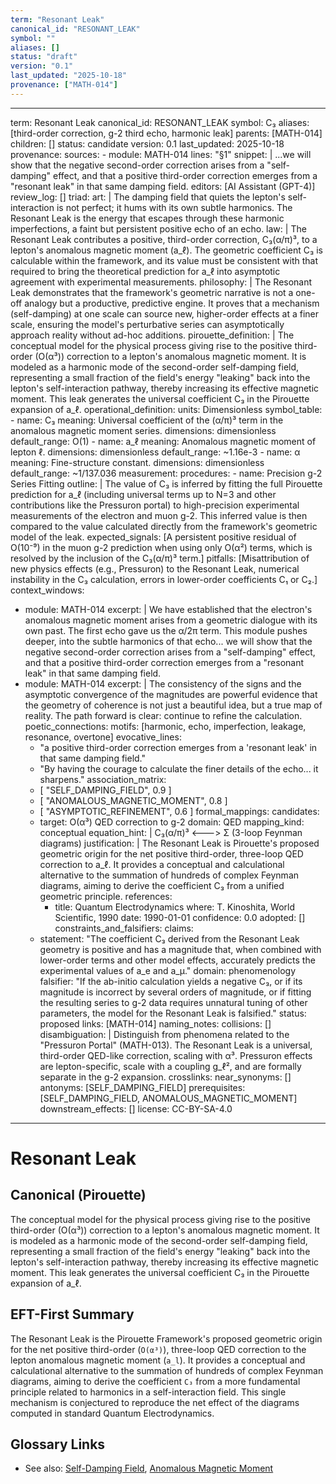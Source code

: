 ```yaml
---
term: "Resonant Leak"
canonical_id: "RESONANT_LEAK"
symbol: ""
aliases: []
status: "draft"
version: "0.1"
last_updated: "2025-10-18"
provenance: ["MATH-014"]
---
```


---
term: Resonant Leak
canonical_id: RESONANT_LEAK
symbol: C₃
aliases: [third-order correction, g-2 third echo, harmonic leak]
parents: [MATH-014]
children: []
status: candidate
version: 0.1
last_updated: 2025-10-18
provenance:
  sources:
    - module: MATH-014
      lines: "§1"
      snippet: |
        ...we will show that the negative second-order correction arises from a "self-damping" effect, and that a positive third-order correction emerges from a "resonant leak" in that same damping field.
  editors: [AI Assistant (GPT-4)]
  review_log: []
triad:
  art: |
    The damping field that quiets the lepton's self-interaction is not perfect; it hums with its own subtle harmonics. The Resonant Leak is the energy that escapes through these harmonic imperfections, a faint but persistent positive echo of an echo.
  law: |
    The Resonant Leak contributes a positive, third-order correction, C₃(α/π)³, to a lepton's anomalous magnetic moment (a_ℓ). The geometric coefficient C₃ is calculable within the framework, and its value must be consistent with that required to bring the theoretical prediction for a_ℓ into asymptotic agreement with experimental measurements.
  philosophy: |
    The Resonant Leak demonstrates that the framework's geometric narrative is not a one-off analogy but a productive, predictive engine. It proves that a mechanism (self-damping) at one scale can source new, higher-order effects at a finer scale, ensuring the model's perturbative series can asymptotically approach reality without ad-hoc additions.
pirouette_definition: |
  The conceptual model for the physical process giving rise to the positive third-order (O(α³)) correction to a lepton's anomalous magnetic moment. It is modeled as a harmonic mode of the second-order self-damping field, representing a small fraction of the field's energy "leaking" back into the lepton's self-interaction pathway, thereby increasing its effective magnetic moment. This leak generates the universal coefficient C₃ in the Pirouette expansion of a_ℓ.
operational_definition:
  units: Dimensionless
  symbol_table:
    - name: C₃
      meaning: Universal coefficient of the (α/π)³ term in the anomalous magnetic moment series.
      dimensions: dimensionless
      default_range: O(1)
    - name: a_ℓ
      meaning: Anomalous magnetic moment of lepton ℓ.
      dimensions: dimensionless
      default_range: ~1.16e-3
    - name: α
      meaning: Fine-structure constant.
      dimensions: dimensionless
      default_range: ~1/137.036
  measurement:
    procedures:
      - name: Precision g-2 Series Fitting
        outline: |
          The value of C₃ is inferred by fitting the full Pirouette prediction for a_ℓ (including universal terms up to N=3 and other contributions like the Pressuron portal) to high-precision experimental measurements of the electron and muon g-2. This inferred value is then compared to the value calculated directly from the framework's geometric model of the leak.
        expected_signals: [A persistent positive residual of O(10⁻⁹) in the muon g-2 prediction when using only O(α²) terms, which is resolved by the inclusion of the C₃(α/π)³ term.]
        pitfalls: [Misattribution of new physics effects (e.g., Pressuron) to the Resonant Leak, numerical instability in the C₃ calculation, errors in lower-order coefficients C₁ or C₂.]
context_windows:
  - module: MATH-014
    excerpt: |
      We have established that the electron's anomalous magnetic moment arises from a geometric dialogue with its own past. The first echo gave us the α/2π term. This module pushes deeper, into the subtle harmonics of that echo... we will show that the negative second-order correction arises from a "self-damping" effect, and that a positive third-order correction emerges from a "resonant leak" in that same damping field.
  - module: MATH-014
    excerpt: |
      The consistency of the signs and the asymptotic convergence of the magnitudes are powerful evidence that the geometry of coherence is not just a beautiful idea, but a true map of reality. The path forward is clear: continue to refine the calculation.
poetic_connections:
  motifs: [harmonic, echo, imperfection, leakage, resonance, overtone]
  evocative_lines:
    - "a positive third-order correction emerges from a 'resonant leak' in that same damping field."
    - "By having the courage to calculate the finer details of the echo... it sharpens."
  association_matrix:
    - [ "SELF_DAMPING_FIELD", 0.9 ]
    - [ "ANOMALOUS_MAGNETIC_MOMENT", 0.8 ]
    - [ "ASYMPTOTIC_REFINEMENT", 0.6 ]
formal_mappings:
  candidates:
    - target: O(α³) QED correction to g-2
      domain: QED
      mapping_kind: conceptual
      equation_hint: |
        C₃(α/π)³  <--->  Σ (3-loop Feynman diagrams)
      justification: |
        The Resonant Leak is Pirouette's proposed geometric origin for the net positive third-order, three-loop QED correction to a_ℓ. It provides a conceptual and calculational alternative to the summation of hundreds of complex Feynman diagrams, aiming to derive the coefficient C₃ from a unified geometric principle.
      references:
        - title: Quantum Electrodynamics
          where: T. Kinoshita, World Scientific, 1990
          date: 1990-01-01
      confidence: 0.0
  adopted: []
constraints_and_falsifiers:
  claims:
    - statement: "The coefficient C₃ derived from the Resonant Leak geometry is positive and has a magnitude that, when combined with lower-order terms and other model effects, accurately predicts the experimental values of a_e and a_μ."
      domain: phenomenology
      falsifier: "If the ab-initio calculation yields a negative C₃, or if its magnitude is incorrect by several orders of magnitude, or if fitting the resulting series to g-2 data requires unnatural tuning of other parameters, the model for the Resonant Leak is falsified."
      status: proposed
      links: [MATH-014]
naming_notes:
  collisions: []
  disambiguation: |
    Distinguish from phenomena related to the "Pressuron Portal" (MATH-013). The Resonant Leak is a universal, third-order QED-like correction, scaling with α³. Pressuron effects are lepton-specific, scale with a coupling g_ℓ², and are formally separate in the g-2 expansion.
crosslinks:
  near_synonyms: []
  antonyms: [SELF_DAMPING_FIELD]
  prerequisites: [SELF_DAMPING_FIELD, ANOMALOUS_MAGNETIC_MOMENT]
  downstream_effects: []
license: CC-BY-SA-4.0
---

# Resonant Leak

## Canonical (Pirouette)
The conceptual model for the physical process giving rise to the positive third-order (O(α³)) correction to a lepton's anomalous magnetic moment. It is modeled as a harmonic mode of the second-order self-damping field, representing a small fraction of the field's energy "leaking" back into the lepton's self-interaction pathway, thereby increasing its effective magnetic moment. This leak generates the universal coefficient C₃ in the Pirouette expansion of a_ℓ.

## EFT-First Summary
The Resonant Leak is the Pirouette Framework's proposed geometric origin for the net positive third-order (`O(α³)`), three-loop QED correction to the lepton anomalous magnetic moment (`a_l`). It provides a conceptual and calculational alternative to the summation of hundreds of complex Feynman diagrams, aiming to derive the coefficient `C₃` from a more fundamental principle related to harmonics in a self-interaction field. This single mechanism is conjectured to reproduce the net effect of the diagrams computed in standard Quantum Electrodynamics.

## Glossary Links
- See also: [Self-Damping Field](<placeholder>), [Anomalous Magnetic Moment](<placeholder>)